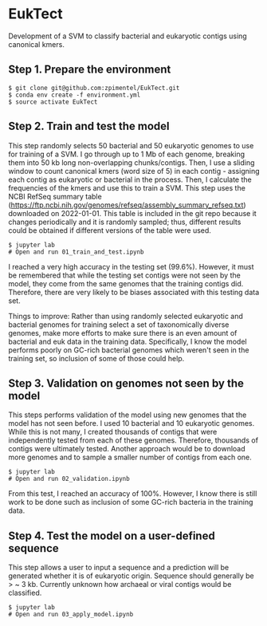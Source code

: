 # EukTect
Development of a SVM to classify bacterial and eukaryotic contigs using canonical kmers.

## Step 1. Prepare the environment
```
$ git clone git@github.com:zpimentel/EukTect.git
$ conda env create -f environment.yml
$ source activate EukTect
```

## Step 2. Train and test the model
This step randomly selects 50 bacterial and 50 eukaryotic genomes to use for training of a SVM. I go through up to 1 Mb of each genome, breaking them into 50 kb long non-overlapping chunks/contigs. Then, I use a sliding window to count canonical kmers (word size of 5) in each contig - assigning each contig as eukaryotic or bacterial in the process. Then, I calculate the frequencies of the kmers and use this to train a SVM. This step uses the NCBI RefSeq summary table (https://ftp.ncbi.nih.gov/genomes/refseq/assembly_summary_refseq.txt) downloaded on 2022-01-01. This table is included in the git repo because it changes periodically and it is randomly sampled; thus, different results could be obtained if different versions of the table were used.
```
$ jupyter lab
# Open and run 01_train_and_test.ipynb
```
I reached a very high accuracy in the testing set (99.6%). However, it must be remembered that while the testing set contigs were not seen by the model, they come from the same genomes that the training contigs did. Therefore, there are very likely to be biases associated with this testing data set.  

Things to improve: Rather than using randomly selected eukaryotic and bacterial genomes for training select a set of taxonomically diverse genomes, make more efforts to make sure there is an even amount of bacterial and euk data in the training data. Specifically, I know the model performs poorly on GC-rich bacterial genomes which weren't seen in the training set, so inclusion of some of those could help.

## Step 3. Validation on genomes not seen by the model
This steps performs validation of the model using new genomes that the model has not seen before. I used 10 bacterial and 10 eukaryotic genomes. While this is not many, I created thousands of contigs that were independently tested from each of these genomes. Therefore, thousands of contigs were ultimately tested. Another approach would be to download more genomes and to sample a smaller number of contigs from each one.
```
$ jupyter lab
# Open and run 02_validation.ipynb
```
From this test, I reached an accuracy of 100%. However, I know there is still work to be done such as inclusion of some GC-rich bacteria in the training data.   

## Step 4. Test the model on a user-defined sequence
This step allows a user to input a sequence and a prediction will be generated whether it is of eukaryotic origin. Sequence should generally be > ~ 3 kb. Currently unknown how archaeal or viral contigs would be classified.
```
$ jupyter lab
# Open and run 03_apply_model.ipynb
```

